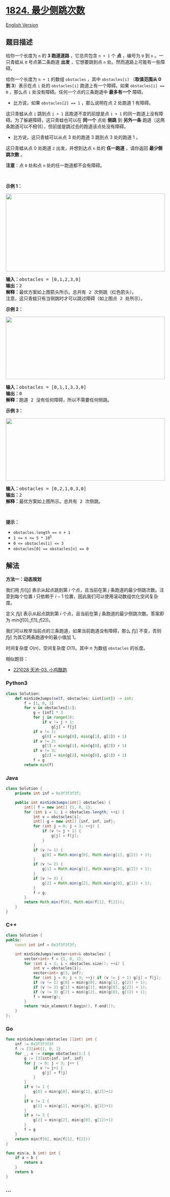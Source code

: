 # [1824. 最少侧跳次数](https://leetcode.cn/problems/minimum-sideway-jumps)

[English Version](/solution/1800-1899/1824.Minimum%20Sideway%20Jumps/README_EN.md)

## 题目描述

<!-- 这里写题目描述 -->

<p>给你一个长度为 <code>n</code> 的 <strong>3 跑道道路</strong> ，它总共包含 <code>n + 1</code> 个 <strong>点</strong> ，编号为 <code>0</code> 到 <code>n</code> 。一只青蛙从 <code>0</code> 号点第二条跑道 <strong>出发</strong> ，它想要跳到点 <code>n</code> 处。然而道路上可能有一些障碍。</p>

<p>给你一个长度为 <code>n + 1</code> 的数组 <code>obstacles</code> ，其中 <code>obstacles[i]</code> （<b>取值范围从 0 到 3</b>）表示在点 <code>i</code> 处的 <code>obstacles[i]</code> 跑道上有一个障碍。如果 <code>obstacles[i] == 0</code> ，那么点 <code>i</code> 处没有障碍。任何一个点的三条跑道中 <strong>最多有一个</strong> 障碍。</p>

<ul>
	<li>比方说，如果 <code>obstacles[2] == 1</code> ，那么说明在点 2 处跑道 1 有障碍。</li>
</ul>

<p>这只青蛙从点 <code>i</code> 跳到点 <code>i + 1</code> 且跑道不变的前提是点 <code>i + 1</code> 的同一跑道上没有障碍。为了躲避障碍，这只青蛙也可以在 <strong>同一个</strong> 点处 <strong>侧跳</strong> 到 <strong>另外一条</strong> 跑道（这两条跑道可以不相邻），但前提是跳过去的跑道该点处没有障碍。</p>

<ul>
	<li>比方说，这只青蛙可以从点 3 处的跑道 3 跳到点 3 处的跑道 1 。</li>
</ul>

<p>这只青蛙从点 0 处跑道 <code>2</code> 出发，并想到达点 <code>n</code> 处的 <strong>任一跑道</strong> ，请你返回 <strong>最少侧跳次数</strong> 。</p>

<p><strong>注意</strong>：点 <code>0</code> 处和点 <code>n</code> 处的任一跑道都不会有障碍。</p>

<p> </p>

<p><strong>示例 1：</strong></p>
<img alt="" src="https://fastly.jsdelivr.net/gh/doocs/leetcode@main/solution/1800-1899/1824.Minimum%20Sideway%20Jumps/images/ic234-q3-ex1.png" style="width: 500px; height: 244px;" />
<pre>
<b>输入：</b>obstacles = [0,1,2,3,0]
<b>输出：</b>2 
<b>解释：</b>最优方案如上图箭头所示。总共有 2 次侧跳（红色箭头）。
注意，这只青蛙只有当侧跳时才可以跳过障碍（如上图点 2 处所示）。
</pre>

<p><strong>示例 2：</strong></p>
<img alt="" src="https://fastly.jsdelivr.net/gh/doocs/leetcode@main/solution/1800-1899/1824.Minimum%20Sideway%20Jumps/images/ic234-q3-ex2.png" style="width: 500px; height: 196px;" />
<pre>
<b>输入：</b>obstacles = [0,1,1,3,3,0]
<b>输出：</b>0
<b>解释：</b>跑道 2 没有任何障碍，所以不需要任何侧跳。
</pre>

<p><strong>示例 3：</strong></p>
<img alt="" src="https://fastly.jsdelivr.net/gh/doocs/leetcode@main/solution/1800-1899/1824.Minimum%20Sideway%20Jumps/images/ic234-q3-ex3.png" style="width: 500px; height: 196px;" />
<pre>
<b>输入：</b>obstacles = [0,2,1,0,3,0]
<b>输出：</b>2
<b>解释：</b>最优方案如上图所示。总共有 2 次侧跳。
</pre>

<p> </p>

<p><strong>提示：</strong></p>

<ul>
	<li><code>obstacles.length == n + 1</code></li>
	<li><code>1 <= n <= 5 * 10<sup>5</sup></code></li>
	<li><code>0 <= obstacles[i] <= 3</code></li>
	<li><code>obstacles[0] == obstacles[n] == 0</code></li>
</ul>

## 解法

<!-- 这里可写通用的实现逻辑 -->

**方法一：动态规划**

我们用 $f[i][j]$ 表示从起点跳到第 $i$ 个点，且当前在第 $j$ 条跑道的最少侧跳次数。注意到每个位置 $i$ 只依赖于 $i - 1$ 位置，因此我们可以使用滚动数组优化空间复杂度。

定义 $f[j]$ 表示从起点跳到第 $i$ 个点，且当前在第 $j$ 条跑道的最少侧跳次数。答案即为 $min(f[0], f[1], f[2])$。

我们可以枚举当前点的三条跑道，如果当前跑道没有障碍，那么 $f[j]$ 不变，否则 $f[j]$ 为其它两条跑道中的最小值加 $1$。

时间复杂度 $O(n)$，空间复杂度 $O(1)$。其中 $n$ 为数组 `obstacles` 的长度。

相似题目：

-   [221028 天池-03. 小鸡酷跑](https://leetcode.cn/problems/FJxjiD/solution/by-lcbin-rum4/)

<!-- tabs:start -->

### **Python3**

<!-- 这里可写当前语言的特殊实现逻辑 -->

```python
class Solution:
    def minSideJumps(self, obstacles: List[int]) -> int:
        f = [1, 0, 1]
        for v in obstacles[1:]:
            g = [inf] * 3
            for j in range(3):
                if v != j + 1:
                    g[j] = f[j]
            if v != 1:
                g[0] = min(g[0], min(g[1], g[2]) + 1)
            if v != 2:
                g[1] = min(g[1], min(g[0], g[2]) + 1)
            if v != 3:
                g[2] = min(g[2], min(g[0], g[1]) + 1)
            f = g
        return min(f)
```

### **Java**

<!-- 这里可写当前语言的特殊实现逻辑 -->

```java
class Solution {
    private int inf = 0x3f3f3f3f;

    public int minSideJumps(int[] obstacles) {
        int[] f = new int[] {1, 0, 1};
        for (int i = 1; i < obstacles.length; ++i) {
            int v = obstacles[i];
            int[] g = new int[] {inf, inf, inf};
            for (int j = 0; j < 3; ++j) {
                if (v != j + 1) {
                    g[j] = f[j];
                }
            }
            if (v != 1) {
                g[0] = Math.min(g[0], Math.min(g[1], g[2]) + 1);
            }
            if (v != 2) {
                g[1] = Math.min(g[1], Math.min(g[0], g[2]) + 1);
            }
            if (v != 3) {
                g[2] = Math.min(g[2], Math.min(g[0], g[1]) + 1);
            }
            f = g;
        }
        return Math.min(f[0], Math.min(f[1], f[2]));
    }
}
```

### **C++**

```cpp
class Solution {
public:
    const int inf = 0x3f3f3f3f;

    int minSideJumps(vector<int>& obstacles) {
        vector<int> f = {1, 0, 1};
        for (int i = 1; i < obstacles.size(); ++i) {
            int v = obstacles[i];
            vector<int> g(3, inf);
            for (int j = 0; j < 3; ++j) if (v != j + 1) g[j] = f[j];
            if (v != 1) g[0] = min(g[0], min(g[1], g[2]) + 1);
            if (v != 2) g[1] = min(g[1], min(g[0], g[2]) + 1);
            if (v != 3) g[2] = min(g[2], min(g[0], g[1]) + 1);
            f = move(g);
        }
        return *min_element(f.begin(), f.end());
    }
};
```

### **Go**

```go
func minSideJumps(obstacles []int) int {
	inf := 0x3f3f3f3f
	f := [3]int{1, 0, 1}
	for _, v := range obstacles[1:] {
		g := [3]int{inf, inf, inf}
		for j := 0; j < 3; j++ {
			if v != j+1 {
				g[j] = f[j]
			}
		}
		if v != 1 {
			g[0] = min(g[0], min(g[1], g[2])+1)
		}
		if v != 2 {
			g[1] = min(g[1], min(g[0], g[2])+1)
		}
		if v != 3 {
			g[2] = min(g[2], min(g[0], g[1])+1)
		}
		f = g
	}
	return min(f[0], min(f[1], f[2]))
}

func min(a, b int) int {
	if a < b {
		return a
	}
	return b
}
```

### **...**

```

```

<!-- tabs:end -->
